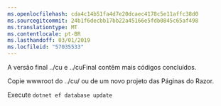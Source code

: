 ```yaml
---
ms.openlocfilehash: cda4c14b51fa4d7e20dcaec4178c5e11affc38d0
ms.sourcegitcommit: 24b1f6decbb17bb22a45166e5fdb0845c65af498
ms.translationtype: MT
ms.contentlocale: pt-BR
ms.lasthandoff: 03/01/2019
ms.locfileid: "57035533"
---
```

A versão final ../cu e ../cuFinal contêm mais códigos concluídos.

Copie wwwroot do ../cu/ ou de um novo projeto das Páginas do Razor.

Execute `dotnet ef database update`
